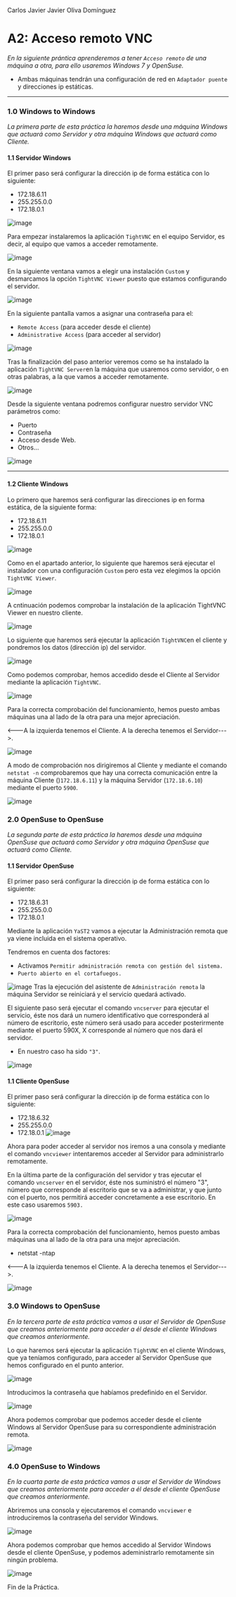 Carlos Javier Javier Oliva Domínguez
# A2: Acceso remoto VNC

*En la siguiente prántica aprenderemos a tener `Acceso remoto` de una máquina a otra, para ello usaremos Windows 7 y OpenSuse.*

- Ambas máquinas tendrán una configuración de red en `Adaptador puente` y direcciones ip estáticas.

---
### 1.0 Windows to Windows
*La primera parte de esta práctica la haremos desde una máquina Windows que actuará como Servidor y otra máquina Windows que actuará como Cliente.*
#### 1.1 Servidor Windows
El primer paso será configurar la dirección ip de forma estática con lo siguiente:
- 172.18.6.11
- 255.255.0.0
- 172.18.0.1

![image](./img/9_ip_server.png)

Para empezar instalaremos la aplicación `TightVNC` en el equipo Servidor, es decir, al equipo que vamos a acceder remotamente.

![image](./img/1_install_server.png)

En la siguiente ventana vamos a elegir una instalación `Custom` y desmarcamos la opción `TightVNC Viewer` puesto que estamos configurando el servidor.

![image](./img/2_install_server.png)

En la siguiente pantalla vamos a asignar una contraseña para el:
- `Remote Access` (para acceder desde el cliente)
- `Administrative Access` (para acceder al servidor)

![image](./img/3_pass_server.png)

Tras la finalización del paso anterior veremos como se ha instalado la aplicación `TightVNC Server`en la máquina que usaremos como servidor, o en otras palabras, a la que vamos a acceder remotamente.

![image](./img/4_installed_server.png)

Desde la siguiente ventana podremos configurar nuestro servidor VNC parámetros como:
- Puerto
- Contraseña
- Acceso desde Web.
- Otros...

![image](./img/5_config_server.png)

-----

#### 1.2 Cliente Windows

Lo primero que haremos será configurar las direcciones ip en forma estática, de la siguiente forma:

- 172.18.6.11
- 255.255.0.0
- 172.18.0.1

![image](./img/10_ip_client.png)

Como en el apartado anterior, lo siguiente que haremos será ejecutar el instalador con una configuración `Custom` pero esta vez elegimos la opción `TightVNC Viewer`.

![image](./img/6_install_client.png)

A cntinuación podemos comprobar la instalación de la aplicación TightVNC Viewer en nuestro cliente.

![image](./img/7_installed_client.png)

Lo siguiente que haremos será ejecutar la aplicación `TightVNC`en el cliente y pondremos los datos (dirección ip) del servidor.

![image](./img/8_if_client.png)

Como podemos comprobar, hemos accedido desde el Cliente al Servidor mediante la aplicación `TightVNC`.

![image](./img/11_result_client.png)

Para la correcta comprobación del funcionamiento, hemos puesto ambas máquinas una al lado de la otra para una mejor apreciación.

<---A la izquierda tenemos el Cliente.
A la derecha tenemos el Servidor--->.

![image](./img/12_result_both.png)

A modo de comprobación nos dirigiremos al Cliente y mediante el comando `netstat -n` comprobaremos que hay una correcta comunicación entre la máquina Cliente ()`172.18.6.11`) y la máquina Servidor (`172.18.6.10`) mediante el puerto `5900`.

![image](./img/13_netstat.png)

### 2.0 OpenSuse to OpenSuse
*La segunda parte de esta práctica la haremos desde una máquina OpenSuse que actuará como Servidor y otra máquina OpenSuse que actuará como Cliente.*
#### 1.1 Servidor OpenSuse
El primer paso será configurar la dirección ip de forma estática con lo siguiente:
- 172.18.6.31
- 255.255.0.0
- 172.18.0.1

Mediante la aplicación `YaST2` vamos a ejecutar la Administración remota que ya viene incluida en el sistema operativo.

Tendremos en cuenta dos factores:
- Activamos `Permitir administración remota con gestión del sistema.`
- `Puerto abierto en el cortafuegos.`

![image](./img/14_suse_vnc.png)
Tras la ejecución del asistente de `Administración remota` la máquina Servidor se reiniciará y el servicio quedará activado.

El siguiente paso será ejecutar el comando `vncserver` para ejecutar el servicio, éste nos dará un numero identificativo que corresponderá al número de escritorio, este número será usado para acceder posterirmente mediante el puerto 590X, X corresponde al número que nos dará el servidor.

- En nuestro caso ha sido `"3"`.

![image](./img/15_vnc.png)

#### 1.1 Cliente OpenSuse
El primer paso será configurar la dirección ip de forma estática con lo siguiente:
- 172.18.6.32
- 255.255.0.0
- 172.18.0.1
![image](./img/15_ip_client.png)

Ahora para poder acceder al servidor nos iremos a una consola y mediante el comando `vncviewer` intentaremos acceder al Servidor para administrarlo remotamente.



En la última parte de la configuración del servidor y  tras ejecutar el comando `vncserver` en el servidor, éste nos suministró el número "3", número que corresponde al escritorio que se va a administrar, y que junto con el puerto, nos permitirá acceder concretamente a ese escritorio. En este caso usaremos `5903.`

![image](./img/16_viewer.png)

Para la correcta comprobación del funcionamiento, hemos puesto ambas máquinas una al lado de la otra para una mejor apreciación.

- netstat -ntap

<---A la izquierda tenemos el Cliente.
A la derecha tenemos el Servidor--->.

![image](./img/17_result.png)

### 3.0 Windows to OpenSuse
*En la tercera parte de esta práctica vamos a usar el Servidor de OpenSuse que creamos anteriormente para acceder a él desde el cliente Windows que creamos anteriormente.*

Lo que haremos será ejecutar la aplicación `TightVNC` en el cliente Windows, que ya teníamos configurado, para acceder al Servidor OpenSuse que hemos configurado en el punto anterior.

![image](./img/18_client.png)

Introducimos la contraseña que habíamos predefinido en el Servidor.

![image](./img/19_pass.png)

Ahora podemos comprobar que podemos acceder desde el cliente Windows al Servidor OpenSuse para su correspondiente administración remota.

![image](./img/20_result.png)
### 4.0 OpenSuse to Windows
*En la cuarta parte de esta práctica vamos a usar el Servidor de Windows que creamos anteriormente para acceder a él desde el cliente OpenSuse que creamos anteriormente.*

Abriremos una consola y ejecutaremos el comando `vncviewer` e introduciremos la contraseña del servidor Windows.

![image](./img/21_view_client.png)

Ahora podemos comprobar que hemos accedido al Servidor Windows desde el cliente OpenSuse, y podemos adeministrarlo remotamente sin ningún problema.

![image](./img/22_result.png)

Fin de la Práctica.
